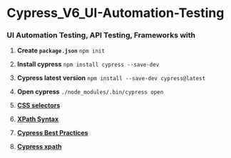 # Cypress_V6_UI-Automation-Testing
### UI Automation Testing, API Testing, Frameworks with

1. **Create `package.json`**
    ```npm init```
    
2. **Install cypress**
    ```npm install cypress --save-dev```
    
3. **Cypress latest version**
    ```npm install --save-dev cypress@latest```
    
4. **Open cypress**
    ```./node_modules/.bin/cypress open```
    
5. **[CSS selectors](https://developer.mozilla.org/en-US/docs/Web/CSS/CSS_Selectors)**

6. **[XPath Syntax](https://www.w3schools.com/xml/xpath_syntax.asp)**

7. **[Cypress Best Practices](https://docs.cypress.io/guides/references/best-practices#Organizing-Tests-Logging-In-Controlling-State)**

8. **[Cypress xpath](https://github.com/cypress-io/cypress-xpath)**

     

